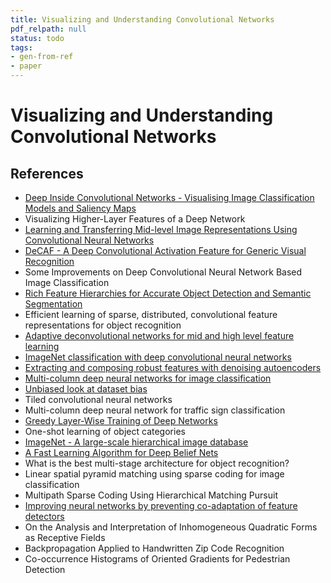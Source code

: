 ```yaml
---
title: Visualizing and Understanding Convolutional Networks
pdf_relpath: null
status: todo
tags:
- gen-from-ref
- paper
---
```


# Visualizing and Understanding Convolutional Networks

## References

- [Deep Inside Convolutional Networks - Visualising Image Classification Models and Saliency Maps](./deep-inside-convolutional-networks-visualising-image-classification-models-and-saliency-maps.md)
- Visualizing Higher-Layer Features of a Deep Network
- [Learning and Transferring Mid-level Image Representations Using Convolutional Neural Networks](./learning-and-transferring-mid-level-image-representations-using-convolutional-neural-networks.md)
- [DeCAF - A Deep Convolutional Activation Feature for Generic Visual Recognition](./decaf-a-deep-convolutional-activation-feature-for-generic-visual-recognition.md)
- Some Improvements on Deep Convolutional Neural Network Based Image Classification
- [Rich Feature Hierarchies for Accurate Object Detection and Semantic Segmentation](./rich-feature-hierarchies-for-accurate-object-detection-and-semantic-segmentation.md)
- Efficient learning of sparse, distributed, convolutional feature representations for object recognition
- [Adaptive deconvolutional networks for mid and high level feature learning](./adaptive-deconvolutional-networks-for-mid-and-high-level-feature-learning.md)
- [ImageNet classification with deep convolutional neural networks](./imagenet-classification-with-deep-convolutional-neural-networks.md)
- [Extracting and composing robust features with denoising autoencoders](./extracting-and-composing-robust-features-with-denoising-autoencoders.md)
- [Multi-column deep neural networks for image classification](./multi-column-deep-neural-networks-for-image-classification.md)
- [Unbiased look at dataset bias](./unbiased-look-at-dataset-bias.md)
- Tiled convolutional neural networks
- Multi-column deep neural network for traffic sign classification
- [Greedy Layer-Wise Training of Deep Networks](./greedy-layer-wise-training-of-deep-networks.md)
- One-shot learning of object categories
- [ImageNet - A large-scale hierarchical image database](./imagenet-a-large-scale-hierarchical-image-database.md)
- [A Fast Learning Algorithm for Deep Belief Nets](./a-fast-learning-algorithm-for-deep-belief-nets.md)
- What is the best multi-stage architecture for object recognition?
- Linear spatial pyramid matching using sparse coding for image classification
- Multipath Sparse Coding Using Hierarchical Matching Pursuit
- [Improving neural networks by preventing co-adaptation of feature detectors](./improving-neural-networks-by-preventing-co-adaptation-of-feature-detectors.md)
- On the Analysis and Interpretation of Inhomogeneous Quadratic Forms as Receptive Fields
- Backpropagation Applied to Handwritten Zip Code Recognition
- Co-occurrence Histograms of Oriented Gradients for Pedestrian Detection
